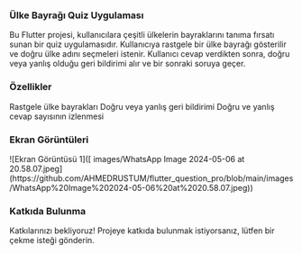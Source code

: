 <h3>Ülke Bayrağı Quiz Uygulaması</h3>
Bu Flutter projesi, kullanıcılara çeşitli ülkelerin bayraklarını tanıma fırsatı sunan bir quiz uygulamasıdır. Kullanıcıya rastgele bir ülke bayrağı gösterilir ve doğru ülke adını seçmeleri istenir. Kullanıcı cevap verdikten sonra, doğru veya yanlış olduğu geri bildirimi alır ve bir sonraki soruya geçer.

<h3>Özellikler</h3>
Rastgele ülke bayrakları
Doğru veya yanlış geri bildirimi
Doğru ve yanlış cevap sayısının izlenmesi

<h3>Ekran Görüntüleri</h3>
![Ekran Görüntüsü 1]([ images/WhatsApp Image 2024-05-06 at 20.58.07.jpeg](https://github.com/AHMEDRUSTUM/flutter_question_pro/blob/main/images/WhatsApp%20Image%202024-05-06%20at%2020.58.07.jpeg))



<h3>Katkıda Bulunma</h3>
Katkılarınızı bekliyoruz! Projeye katkıda bulunmak istiyorsanız, lütfen bir çekme isteği gönderin.
